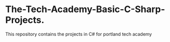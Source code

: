 # The-Tech-Academy-Basic-C-Sharp-Projects.
This repository contains the projects in C# for portland tech academy
